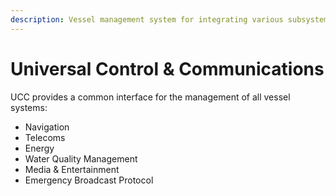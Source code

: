 ```yaml
---
description: Vessel management system for integrating various subsystems
---
```


# Universal Control & Communications

UCC provides a common interface for the management of all vessel systems:

* Navigation
* Telecoms
* Energy
* Water Quality Management
* Media & Entertainment
* Emergency Broadcast Protocol

